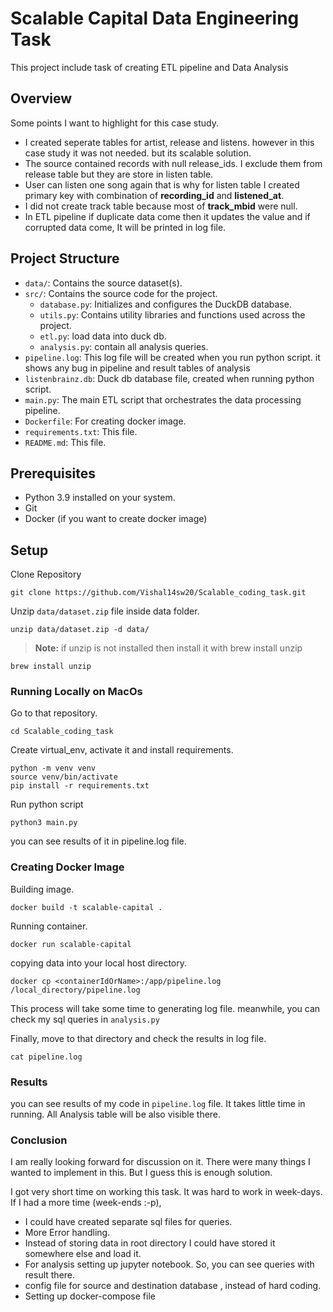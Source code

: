 # Scalable Capital Data Engineering Task

This project include task of creating ETL pipeline and Data Analysis


## Overview
Some points I want to highlight for this case study.
- I created seperate tables for artist, release and listens. however in this case study it was not needed. but its scalable solution. 
- The source contained records with null release_ids. I exclude them from release table but they are store in listen table.
- User can listen one song again that is why for listen table I created primary key with combination of **recording_id** and **listened_at**.
- I did not create track table because most of **track_mbid** were null.
- In ETL pipeline if duplicate data come then it updates the value and if corrupted data come, It will be printed in log file.


## Project Structure

- `data/`: Contains the source dataset(s).
- `src/`: Contains the source code for the project.
  - `database.py`: Initializes and configures the DuckDB database.
  - `utils.py`: Contains utility libraries and functions used across the project.
  - `etl.py`: load data into duck db.
  - `analysis.py`: contain all analysis queries.
- `pipeline.log`: This log file will be created when you run python script. it shows any bug in pipeline and result tables of analysis
- `listenbrainz.db`: Duck db database file, created when running python script.
- `main.py`: The main ETL script that orchestrates the data processing pipeline.
- `Dockerfile`: For creating docker image.
- `requirements.txt`: This file.
- `README.md`: This file.

## Prerequisites

- Python 3.9 installed on your system.
- Git
- Docker (if you want to create docker image)

## Setup

Clone Repository 
```
git clone https://github.com/Vishal14sw20/Scalable_coding_task.git
```

Unzip `data/dataset.zip` file inside data folder.
```
unzip data/dataset.zip -d data/
```
> **Note:** if unzip is not installed then install it with brew install unzip
```
brew install unzip
```

### Running Locally on MacOs

Go to that repository.
```
cd Scalable_coding_task
```
Create virtual_env, activate it and install requirements.
```
python -m venv venv
source venv/bin/activate
pip install -r requirements.txt
```
Run python script
```
python3 main.py
```

you can see results of it in pipeline.log file.

### Creating Docker Image

Building image.
```
docker build -t scalable-capital .
```

Running container.
```
docker run scalable-capital
```

copying data into your local host directory.
```
docker cp <containerIdOrName>:/app/pipeline.log /local_directory/pipeline.log
```

This process will take some time to generating log file. meanwhile, you can check my sql queries in `analysis.py`

Finally, move to that directory and check the results in log file.
```
cat pipeline.log
```


### Results 

you can see results of my code in `pipeline.log` file. It takes little time in running.
All Analysis table will be also visible there.

### Conclusion

I am really looking forward for discussion on it. There were many things I wanted to implement in this. But I guess this is enough solution.

I got very short time on working this task. It was hard to work in week-days.
If I had a more time (week-ends :-p), 

- I could have created separate sql files for queries.
- More Error handling.
- Instead of storing data in root directory I could have stored it somewhere else and load it.
- For analysis setting up jupyter notebook. So, you can see queries with result there.
- config file for source and destination database , instead of hard coding.
- Setting up docker-compose file



